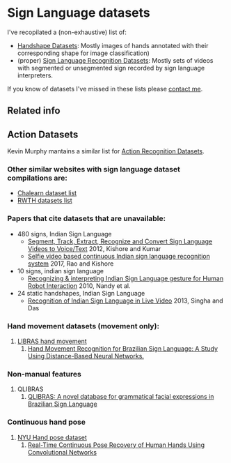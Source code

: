 
<!--- TODO
CUNY details -> its a mocap dataset, worth including?

LIBRAS:

diccionario: http://www.acessibilidadebrasil.org.br/libras_3/

A fully automatic method for recognizing hand configurations of Brazilian sign language
http://www.scielo.br/scielo.php?script=sci_arttext&pid=S2446-47402017000100078
2017, Cicero Ferreira Fernandes Costa Filho, Robson Silva de Souza, Jonilson Roque dos Santos, Bárbara Lobato dos Santos, Marly Guimarães Fernandes Costa

Fingerspelling Recognition with Support Vector Machines and Hidden Conditional Random Fields: A comparison with Neural Networks and Hidden Markov Models
https://www.researchgate.net/publication/265096760_Fingerspelling_Recognition_with_Support_Vector_Machines_and_Hidden_Conditional_Random_Fields_A_comparison_with_Neural_Networks_and_Hidden_Markov_Models

An Experiment on Handshape Sign Recognition using Adaptive e Technology: Preliminary Results
http://www.gpec.ucdb.br/pistori/publicacoes/pistori_sbia2004.pdf

Recognizing Static Signs from the Brazilian Sign  Language: Comparing Large-Margin Decision Directed Acyclic Graphs, Voting Support Vector Machines and Artificial Neural Networks
https://arxiv.org/pdf/1210.7461.pdf
2011, César Roberto de Souza, Ednaldo Brigante Pizzolato, Mauro dos Santos Anjo

Recognizing the Brazilian Signs Language Alphabet with Neural Networks over Visual 3D Data Sensor
https://link.springer.com/chapter/10.1007/978-3-319-12027-0_51
2014, Gabriel de Souza Pereira Moreira et al

Reconhecimento do alfabeto de Libras usando sensor Kinect e marcadores visuais
http://bdm.unb.br/bitstream/10483/15173/1/2014_GiordanoBrunoDeMeloGois_tcc.pdf
2014, Giordano Bruno de Melo Gois (tesis)

Brazilian Sign Language Recognition Using Kinect
https://link.springer.com/chapter/10.1007%2F978-3-319-48881-3_27
2016, José Elías Yauri Vidalón y José Mario De Martino

Recognition of Static Gestures applied to Brazilian Sign Language (Libras)
https://ieeexplore.ieee.org/stamp/stamp.jsp?tp=&arnumber=7314578
2015, Igor Bastos, Michele F. Angelo y Angelo C. Loula

LATER:
Websites for greek, german, polish 101?
write cooper for details on german/greek/british datasets
add http://sun.aei.polsl.pl/~mkawulok/gestures/ db of handshapes
-->

# Sign Language datasets

I've recopilated a (non-exhaustive) list of:
* [Handshape Datasets](handshapes): Mostly images of hands annotated with their corresponding shape for image classification)
* (proper) [Sign Language Recognition Datasets](slr): Mostly sets of videos with segmented or unsegmented sign recorded by sign language interpreters.

If you know of datasets I've missed in these lists please [contact me](/index).


## Related info

## Action Datasets
Kevin Murphy mantains a similar list for [Action Recognition Datasets](http://www.cs.ubc.ca/~murphyk/videodata.html).


###  Other similar websites with sign language dataset compilations are:
* [Chalearn dataset list](http://ww1.chalearn.org/resou/databases)
* [RWTH datasets list](https://www-i6.informatik.rwth-aachen.de/web/Software/Databases/Signlanguage/?db=rwth-boston-104)


### Papers that cite datasets that are unavailable:
* 480 signs, Indian Sign Language
    * [Segment, Track, Extract, Recognize and Convert Sign Language Videos to Voice/Text](https://pdfs.semanticscholar.org/37f8/0b0bf92dae99fc66fea90973e3b3e1b42e86.pdf) 2012, Kishore and Kumar
    * [Selfie video based continuous Indian sign language recognition system](https://www.sciencedirect.com/science/article/pii/S2090447917300217) 2017, Rao and Kishore
* 10 signs, indian sign language
    * [Recognizing & interpreting Indian Sign Language gesture for Human Robot Interaction](https://ieeexplore.ieee.org/document/5640434/?part=1) 2010, Nandy et al.
* 24 static handshapes, Indian Sign Language
    * [Recognition of Indian Sign Language in Live Video](https://arxiv.org/pdf/1306.1301.pdf) 2013, Singha and Das


### Hand movement datasets (movement only):

1. [LIBRAS hand movement](https://archive.ics.uci.edu/ml/datasets/Libras+Movement)
    1. [Hand Movement Recognition for Brazilian Sign Language: A Study Using Distance-Based Neural Networks.](https://ieeexplore.ieee.org/document/5178917/)

### Non-manual features
1. QLIBRAS
    1. [QLIBRAS: A novel database for grammatical facial expressions in Brazilian Sign Language](https://pdfs.semanticscholar.org/919a/1e2bea81a7dc52dfa20fe530cf75a8f307da.pdf)

### Continuous hand pose

1. [NYU Hand pose dataset](https://cims.nyu.edu/~tompson/NYU_Hand_Pose_Dataset.htm)
    1. [Real-Time Continuous Pose Recovery of Human Hands Using Convolutional Networks](https://cims.nyu.edu/~tompson/others/TOG_2014_paper_PREPRINT.pdf)
